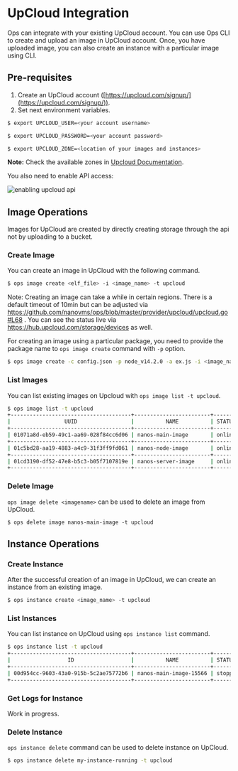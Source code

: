 UpCloud Integration
========================

Ops can integrate with your existing UpCloud account. You can use Ops CLI to create and upload an image in UpCloud account.
Once, you have uploaded image, you can also create an instance with a particular image using CLI.

## Pre-requisites

1. Create an UpCloud account ([https://upcloud.com/signup/](https://upcloud.com/signup/)).
2. Set next environment variables.

```sh
$ export UPCLOUD_USER=<your account username>

$ export UPCLOUD_PASSWORD=<your account password>

$ export UPCLOUD_ZONE=<location of your images and instances>
```

**Note:** Check the available zones in [Upcloud Documentation](https://developers.upcloud.com/1.2/5-zones/).

You also need to enable API access:

![enabling upcloud api](upcloud_api.png)

## Image Operations

Images for UpCloud are created by directly creating storage through the api not
by uploading to a bucket.

### Create Image
You can create an image in UpCloud with the following command.

```sh
$ ops image create <elf_file> -i <image_name> -t upcloud
```

Note: Creating an image can take a while in certain regions. There is a
default timeout of 10min but can be adjusted via https://github.com/nanovms/ops/blob/master/provider/upcloud/upcloud.go#L68 . You can see the status live via https://hub.upcloud.com/storage/devices as well.

For creating an image using a particular package, you need to provide the package name to `ops image create` command with `-p` option.

```sh
$ ops image create -c config.json -p node_v14.2.0 -a ex.js -i <image_name> -t upcloud
```

### List Images

You can list existing images on Upcloud with `ops image list -t upcloud`.

```sh
$ ops image list -t upcloud
+--------------------------------------+------------------------+--------+---------+------------------+
|                 UUID                 |          NAME          | STATUS |  SIZE   |    CREATEDAT     |
+--------------------------------------+------------------------+--------+---------+------------------+
| 01071a8d-eb59-49c1-aa69-028f84cc6d06 | nanos-main-image       | online | 10.0 GB | 3 days ago       |
+--------------------------------------+------------------------+--------+---------+------------------+
| 01c5bd28-aa19-4883-a4c9-31f3ff9fd061 | nanos-node-image       | online | 10.0 GB | 1 month ago      |
+--------------------------------------+------------------------+--------+---------+------------------+
| 01cd3190-df52-47e8-b5c3-b05f7107819e | nanos-server-image     | online | 10.0 GB | 1 year ago       |
+--------------------------------------+------------------------+--------+---------+------------------+
```

### Delete Image

`ops image delete <imagename>` can be used to delete an image from UpCloud.

```
$ ops delete image nanos-main-image -t upcloud
```

## Instance Operations
### Create Instance

After the successful creation of an image in UpCloud, we can create an instance from an existing image.
```sh
$ ops instance create <image_name> -t upcloud
```

### List Instances

You can list instance on UpCloud using `ops instance list` command.

```sh
$ ops instance list -t upcloud
+--------------------------------------+------------------------+---------+-------------+-----------------------------------------+
|                  ID                  |          NAME          | STATUS  | PRIVATE IPS |               PUBLIC IPS                |
+--------------------------------------+------------------------+---------+-------------+-----------------------------------------+
| 00d954cc-9603-43a0-915b-5c2ae75772b6 | nanos-main-image-15566 | stopped | 10.8.3.63   | 209.151.144.166                         |
+--------------------------------------+------------------------+---------+-------------+-----------------------------------------+
```

### Get Logs for Instance

Work in progress.

### Delete Instance

`ops instance delete` command can be used to delete instance on UpCloud.

```sh
$ ops instance delete my-instance-running -t upcloud
```
